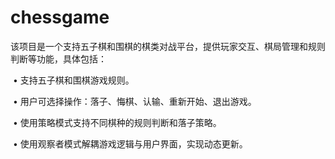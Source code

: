 # chessgame
该项目是一个支持五子棋和围棋的棋类对战平台，提供玩家交互、棋局管理和规则判断等功能，具体包括：

​	•	支持五子棋和围棋游戏规则。

​	•	用户可选择操作：落子、悔棋、认输、重新开始、退出游戏。

​	•	使用策略模式支持不同棋种的规则判断和落子策略。

​	•	使用观察者模式解耦游戏逻辑与用户界面，实现动态更新。